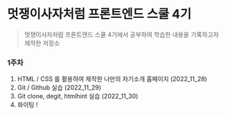 # 멋쟁이사자처럼 프론트엔드 스쿨 4기

> 멋쟁이사자처럼 프론트엔드 스쿨 4기에서 공부하여 학습한 내용을 기록하고자 제작한 저장소

### 1주차

1. HTML / CSS 를 활용하여 제작한 나만의 자기소개 홈페이지 (2022_11_28)
2. Git / Github 실습 (2022_11_29)
3. Git clone, degit, htmlhint 실습 (2022_11_30)
4. 화이팅 !

